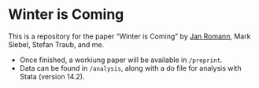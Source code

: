# Winter is Coming

This is a repository for the paper “Winter is Coming” by [Jan Romann](https://github.com/JKRhb), Mark Siebel, Stefan Traub, and me.

- Once finished, a workiung paper will be available in `/preprint`.
- Data can be found in `/analysis`, along with a do file for analysis with Stata (version 14.2).
